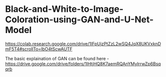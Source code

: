 # Black-and-White-to-Image-Coloration-using-GAN-and-U-Net-Model

https://colab.research.google.com/drive/1lFpUjzPtZzL2wSQ4JqX8UKVxknDmF5T4#scrollTo=lbO4tScwAUTF


The basic explaination of GAN can be found here - https://drive.google.com/drive/folders/1lHtjHQ8K7aemRQAnYMylrrwZp6Bsqqrb
